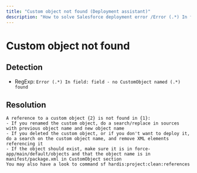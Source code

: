 ```yaml
---
title: "Custom object not found (Deployment assistant)"
description: "How to solve Salesforce deployment error /Error (.*) In field: field - no CustomObject named (.*) found/gm"
---
```

<!-- markdownlint-disable MD013 -->
# Custom object not found

## Detection

- RegExp: `Error (.*) In field: field - no CustomObject named (.*) found`

## Resolution

```shell
A reference to a custom object {2} is not found in {1}:
- If you renamed the custom object, do a search/replace in sources with previous object name and new object name
- If you deleted the custom object, or if you don't want to deploy it, do a search on the custom object name, and remove XML elements referencing it
- If the object should exist, make sure it is in force-app/main/default/objects and that the object name is in manifest/package.xml in CustomObject section
You may also have a look to command sf hardis:project:clean:references

```
